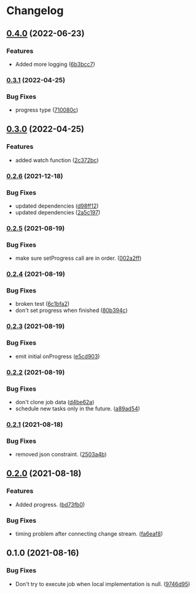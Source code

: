 # Changelog

## [0.4.0](https://www.github.com/schummar/schummar-job/compare/v0.3.1...v0.4.0) (2022-06-23)


### Features

* Added more logging ([6b3bcc7](https://www.github.com/schummar/schummar-job/commit/6b3bcc7aaec665fd7ec43af5a1f6c3cfc384cc75))

### [0.3.1](https://www.github.com/schummar/schummar-job/compare/v0.3.0...v0.3.1) (2022-04-25)


### Bug Fixes

* progress type ([710080c](https://www.github.com/schummar/schummar-job/commit/710080cd900551c8605a837ab9c4d876f5045d50))

## [0.3.0](https://www.github.com/schummar/schummar-job/compare/v0.2.6...v0.3.0) (2022-04-25)


### Features

* added watch function ([2c372bc](https://www.github.com/schummar/schummar-job/commit/2c372bc013194ce5860d3a759884ea3771bec2df))

### [0.2.6](https://www.github.com/schummar/schummar-job/compare/v0.2.5...v0.2.6) (2021-12-18)


### Bug Fixes

* updated dependencies ([d98ff12](https://www.github.com/schummar/schummar-job/commit/d98ff125d82261b06aec251877bb2631b5af5615))
* updated dependencies ([2a5c197](https://www.github.com/schummar/schummar-job/commit/2a5c197c42c42188e16b9e6f5cecc51a5938bc67))

### [0.2.5](https://www.github.com/schummar/schummar-job/compare/v0.2.4...v0.2.5) (2021-08-19)


### Bug Fixes

* make sure setProgress call are in order. ([002a2ff](https://www.github.com/schummar/schummar-job/commit/002a2ff974043528c2c03714f84d0e329e798514))

### [0.2.4](https://www.github.com/schummar/schummar-job/compare/v0.2.3...v0.2.4) (2021-08-19)


### Bug Fixes

* broken test ([6c1bfa2](https://www.github.com/schummar/schummar-job/commit/6c1bfa229e7ea8ac4d011032ba370e4bfbd16d8a))
* don't set progress when finished ([80b394c](https://www.github.com/schummar/schummar-job/commit/80b394c77b6e01386f0f09bcc29e2eb39fb9824f))

### [0.2.3](https://www.github.com/schummar/schummar-job/compare/v0.2.2...v0.2.3) (2021-08-19)


### Bug Fixes

* emit initial onProgress ([e5cd903](https://www.github.com/schummar/schummar-job/commit/e5cd903ec976e12002b6f487836dc34c9ece57ed))

### [0.2.2](https://www.github.com/schummar/schummar-job/compare/v0.2.1...v0.2.2) (2021-08-19)


### Bug Fixes

* don't clone job data ([d4be62a](https://www.github.com/schummar/schummar-job/commit/d4be62a11016f955fe838015a569fa295f226b46))
* schedule new tasks only in the future. ([a89ad54](https://www.github.com/schummar/schummar-job/commit/a89ad540622a70c6cd2c6e78c6789cc7ed9c7223))

### [0.2.1](https://www.github.com/schummar/schummar-job/compare/v0.2.0...v0.2.1) (2021-08-18)


### Bug Fixes

* removed json constraint. ([2503a4b](https://www.github.com/schummar/schummar-job/commit/2503a4b4b71b272b98ae3d6b6ac52f0be14cfad8))

## [0.2.0](https://www.github.com/schummar/schummar-job/compare/v0.1.0...v0.2.0) (2021-08-18)


### Features

* Added progress. ([bd73fb0](https://www.github.com/schummar/schummar-job/commit/bd73fb059eb5dcc8d47114cb79f42d923111321f))


### Bug Fixes

* timing problem after connecting change stream. ([fa6eaf8](https://www.github.com/schummar/schummar-job/commit/fa6eaf8b4f59014cee833973ca17bafe02cbe8eb))

## 0.1.0 (2021-08-16)


### Bug Fixes

* Don't try to execute job when local implementation is null. ([9746d95](https://www.github.com/schummar/schummar-job/commit/9746d9528a6848ebfa2e09834eee286b07c68096))
